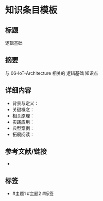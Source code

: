 # 知识条目模板

## 标题

逻辑基础

## 摘要

与 06-IoT-Architecture 相关的 逻辑基础 知识点

## 详细内容

- 背景与定义：
- 关键概念：
- 相关原理：
- 实践应用：
- 典型案例：
- 拓展阅读：

## 参考文献/链接

-

## 标签

- #主题1 #主题2 #标签
